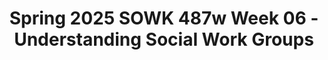 ---
layout: single_embed_slide
title: "Spring 2025 SOWK 487w Week 06 - Understanding Social Work Groups"
presentation_id: azmERD
slides:
  - slide_name: ../deck-azmERD-large-0.jpeg
    slide_thumbnail: ../deck-azmERD-thumb-0.jpeg
    slide_alt: "A presentation slide shows a flip chart displaying 'Understanding Social Work Groups.' A speech bubble states: 'Heritage University, Jacob Campbell, Ph.D. LICSW, Spring 2025 SOWK 487 Theories of Practice II.'"
  - slide_name: ../deck-azmERD-large-1.jpeg
    slide_thumbnail: ../deck-azmERD-thumb-1.jpeg
    slide_alt: "A colorful world map displays various animals positioned on continents. A text box reads, “If you were to describe your day today as an animal, what animal would you it be today and why?”"
  - slide_name: ../deck-azmERD-large-2.jpeg
    slide_thumbnail: ../deck-azmERD-thumb-2.jpeg
    slide_alt: "An image of a presentation slide features a 'Fight Club' poster with two men. Text: 'SOCIAL WORK & GROUPS: What are groups used for in social work practice?' Includes 'Heritage University' and Spring 2025 course details."
  - slide_name: ../deck-azmERD-large-3.jpeg
    slide_thumbnail: ../deck-azmERD-thumb-3.jpeg
    slide_alt: "Slide with the title 'Agenda' lists: Overview of working with groups, Practice with a development group, Group dynamics and roles, Working in a circle activity. Context: a presentation, Heritage University, Jacob Campbell, Ph.D. LICSW, Spring 2025, SOWK 487w."
  - slide_name: ../deck-azmERD-large-4.jpeg
    slide_thumbnail: ../deck-azmERD-thumb-4.jpeg
    slide_alt: "The slide features text stating: 'WORKING WITH GROUPS,' 'Groups?' and defines a group as 'a collection of people with shared interests who come together to pursue a goal.' Additional text includes 'Heritage University,' 'Jacob Campbell, Ph.D. LICSW,' 'Spring 2025,' and 'SOWK 487w.'"
  - slide_name: ../deck-azmERD-large-5.jpeg
    slide_thumbnail: ../deck-azmERD-thumb-5.jpeg
    slide_alt: "A presentation slide features a quote from Albert Einstein about cooperation, highlighting group benefits: mutual assistance, social connections, behavioral testing, goal achievement, and decision making. Context includes course and university details."
  - slide_name: ../deck-azmERD-large-6.jpeg
    slide_thumbnail: ../deck-azmERD-thumb-6.jpeg
    slide_alt: "Text-based slide listing 'Types of Groups' with focus on 'Treatment Groups.' It includes support, educational, growth, therapy, and socialization groups. Context includes presentation details for a Spring 2025 course."
  - slide_name: ../deck-azmERD-large-7.jpeg
    slide_thumbnail: ../deck-azmERD-thumb-7.jpeg
    slide_alt: "The slide titled 'Types of Groups' illustrates two categories: Treatment Groups and Self-Help Groups. Treatment Groups include Support, Educational, Growth, Therapy, and Socialization groups. Self-Help Groups feature 12 Step, Support, and Online Self-Help Groups. Context: academic presentation by Jacob Campbell, Ph.D., Heritage University, Spring 2025."
  - slide_name: ../deck-azmERD-large-8.jpeg
    slide_thumbnail: ../deck-azmERD-thumb-8.jpeg
    slide_alt: "Slide presents 'Types of Groups' with two sections: Treatment Groups and Task Groups. Treatment includes support, educational, growth, therapy, and socialization groups. Task involves community, organization, and client. Citation: Hepworth et al., 2022. Affiliated with Heritage University, Jacob Campbell, Ph.D., Spring 2025, SOWK 487w."
  - slide_name: ../deck-azmERD-large-9.jpeg
    slide_thumbnail: ../deck-azmERD-thumb-9.jpeg
    slide_alt: "The slide shows two columns listing 'Types of Groups': Treatment Groups (support, educational, growth, therapy, socialization) and Task Groups (board of directors, task forces, committees, commissions). Credit: Jacob Campbell, Ph.D., LICSW; Source: Hepworth et al., 2022; Course: Spring 2025, SOWK 487w, Heritage University."
  - slide_name: ../deck-azmERD-large-10.jpeg
    slide_thumbnail: ../deck-azmERD-thumb-10.jpeg
    slide_alt: "Silhouettes of people are seated in a discussion setting. Surrounding text includes 'GROUP DEMO,' 'Jacob’s Group Format,' and points like 'Review the rules' and 'Fun engaging activity.' The slide is part of a presentation by Jacob Campbell, Ph.D., LICSW. Spring 2025, SOWK 487w."
  - slide_name: ../deck-azmERD-large-11.jpeg
    slide_thumbnail: ../deck-azmERD-thumb-11.jpeg
    slide_alt: "Slide features a table listing characteristics of Treatment, Self-Help, and Task Groups. It includes factors like facilitator, self-disclosure, and confidentiality. Source: Heritage University, Spring 2025, SOWK 487w."
  - slide_name: ../deck-azmERD-large-12.jpeg
    slide_thumbnail: ../deck-azmERD-thumb-12.jpeg
    slide_alt: "Table on presentation slide compares characteristics of treatment, self-help, and task groups. It covers group formation reasons and facilitator roles. Text attributes content to Heritage University, Jacob Campbell, and references a 2017 source."
  - slide_name: ../deck-azmERD-large-13.jpeg
    slide_thumbnail: ../deck-azmERD-thumb-13.jpeg
    slide_alt: "A slide titled 'Characteristics of Treatment, Self-Help, and Task Groups' features a table comparing group characteristics: roles and communication patterns. Includes academic references and course details from Heritage University."
  - slide_name: ../deck-azmERD-large-14.jpeg
    slide_thumbnail: ../deck-azmERD-thumb-14.jpeg
    slide_alt: "Table compares 'Characteristics of Treatment, Self-Help, and Task Groups.' Rows cover 'Procedures' and 'Group member composition.' Columns list 'Treatment Group,' 'Self-Help Group,' and 'Task Group' details. Title and credits at the bottom."
  - slide_name: ../deck-azmERD-large-15.jpeg
    slide_thumbnail: ../deck-azmERD-thumb-15.jpeg
    slide_alt: "A chart compares group characteristics of treatment, self-help, and task groups. Self-disclosure is high for treatment and self-help, low for task groups. Confidentiality is mostly private, varying for task groups. Text in image: 'CHARACTERISTICS OF Treatment, Self-Help, and Task GroupsGroup Characteristic | Treatment Group | Self-Help Group | Task GroupSelf-disclosure: Expected to be high | Expected to be high | Expected to be lowConfidentiality: Group content is generally private and kept within the group | Group content is generally private and kept within the group | Group proceedings may be private but can be open to the publicHeritage University Jacob Campbell, Ph.D. LICSW(Toseland & Rivas, 2017, as cited in Hepworth et al., 2022)Spring 2025 SOWK 487w'"
  - slide_name: ../deck-azmERD-large-16.jpeg
    slide_thumbnail: ../deck-azmERD-thumb-16.jpeg
    slide_alt: "Chart comparing evaluation of success in different group types. Columns list characteristics for Treatment, Self-Help, and Task Groups regarding treatment goals, group survival, and task accomplishment. Includes references and course information."
  - slide_name: ../deck-azmERD-large-17.jpeg
    slide_thumbnail: ../deck-azmERD-thumb-17.jpeg
    slide_alt: "Title: 'Professional Roles in Groups.” Five colored boxes labeled 'Group,' 'Broker,' 'Mediator,' 'Educator,' 'Facilitator,' and 'Multiple Roles' highlight different roles. Presentation credit: Heritage University, Jacob Campbell, Ph.D. LICSW."
  - slide_name: ../deck-azmERD-large-18.jpeg
    slide_thumbnail: ../deck-azmERD-thumb-18.jpeg
    slide_alt: "The slide presents 'Group Functions & Roles' with sections on 'Potentially Positive Roles' and 'Task/Maintenance Functions.' Roles listed include Information seeker, Elaborator, and Harmonizer. It mentions Heritage University, Jacob Campbell, Ph.D., Spring 2025, SOWK 487w, and references Kirst-Ashman & Hull, 2015."
  - slide_name: ../deck-azmERD-large-19.jpeg
    slide_thumbnail: ../deck-azmERD-thumb-19.jpeg
    slide_alt: "Title text reads 'Negative and Nonfunctional Roles.' Two columns list roles: 'Potentially Negative Roles' include Aggressor, Blocker, and others; 'Nonfunctional Roles' include Scapegoat, Defensive member, and others. Context mentions Heritage University, Spring 2025, SOWK 487w."
  - slide_name: ../deck-azmERD-large-20.jpeg
    slide_thumbnail: ../deck-azmERD-thumb-20.jpeg
    slide_alt: "A presentation slide contrasts 'Constructive Group Behavior' and 'Problematic Group Behavior.' It includes a table detailing behaviors for each category. The slide is titled 'GROUP BEHAVIOR,' with attribution to Jacob Campbell, Ph.D., LICSW, and references Hepworth et al., 2022, Spring 2025, SOWK 487w."
  - slide_name: ../deck-azmERD-large-21.jpeg
    slide_thumbnail: ../deck-azmERD-thumb-21.jpeg
    slide_alt: "A presentation slide contrasting 'Constructive Group Behavior' and 'Problematic Group Behavior.' Descriptions focus on communication styles and emotional support. Text includes academic references and course details: 'Heritage University,' 'Jacob Campbell, Ph.D. LICSW,' 'Spring 2025,' 'SOWK 487w.'"
  - slide_name: ../deck-azmERD-large-22.jpeg
    slide_thumbnail: ../deck-azmERD-thumb-22.jpeg
    slide_alt: "A slide titled 'ASSESSING INDIVIDUALS' PATTERNED BEHAVIORS' features a sequence: a yellow square labeled 'Content,' a red arrow marked 'Process,' and a circular diagram titled 'Thematic Behaviors.' Additionally, it credits Hepworth et al., 2022, with affiliations to Heritage University and Jacob Campbell, Ph.D. LICSW. The course is 'Spring 2025, SOWK 487w.'"
  - slide_name: ../deck-azmERD-large-23.jpeg
    slide_thumbnail: ../deck-azmERD-thumb-23.jpeg
    slide_alt: "The slide features a diagram illustrating 'Group Dynamics and Composition.' It shows terms like 'Climate,' 'Norms,' 'Values,' 'Power,' and 'Group Culture.' Text includes 'Group Size Composition — Age, Gender, Homogeneity.' Bottom text states 'Heritage University, Jacob Campbell, Ph.D. LICSW,' and 'Spring 2025, SOWK 487w.'"
  - slide_name: ../deck-azmERD-large-24.jpeg
    slide_thumbnail: ../deck-azmERD-thumb-24.jpeg
    slide_alt: "The image features nine labeled rectangles around the central text 'DECISION MAKING PATTERNS.' Labels include 'Persuasion by Minority,' 'Parliamentary procedure,' 'Brainstorming,' and others. It's from a Heritage University presentation."
  - slide_name: ../deck-azmERD-large-25.jpeg
    slide_thumbnail: ../deck-azmERD-thumb-25.jpeg
    slide_alt: "The image features a two-axis graph with labeled arrows, illustrating 'Critical Thinking' and 'Heterogeneity.' Text includes 'CRITICAL THINKING AND GROUPS,' 'Heritage University,' and 'Spring 2025 SOWK 487w.'"
  - slide_name: ../deck-azmERD-large-26.jpeg
    slide_thumbnail: ../deck-azmERD-thumb-26.jpeg
    slide_alt: "**Object:** Presentation slide  **Action:** Lists practices  **Context:** Restorative Justice Model, Heritage University**Text:**- **Circle Group: Following a Restorative Justice Model**  - **Respect the talking piece:** everyone listens, everyone has a turn  - **Speak from the heart:** your truth, your perspectives, your experiences  - **Listen from the heart:** Let go of stories that make it hard to hear each other  - **Trust that you know what to say:** no need to rehearse  - **Say just enough:** without feeling rushed, be concise and considerate of the time of others- Understanding Social Work Groups - Heritage University- Jacob Campbell, Ph.D, LICSW- (Clifford, 2013)- Spring 2025- SOWK 487w"
  - slide_name: ../deck-azmERD-large-27.jpeg
    slide_thumbnail: ../deck-azmERD-thumb-27.jpeg
    slide_alt: "The slide features a circular diagram with arrows and three questions about college challenges, study habits, and advice. Title: “STUDYING AND COLLEGE LIFE.” Context includes Heritage University and course details."
---